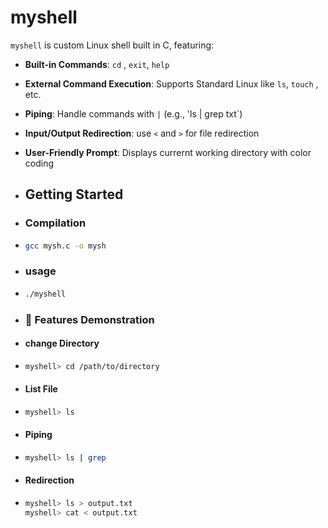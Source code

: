 # myshell
`myshell` is custom Linux shell built in C, featuring:
- **Built-in Commands**: `cd` , `exit`, `help`
- **External Command Execution**: Supports Standard Linux like `ls`, `touch` , etc.
- **Piping**: Handle commands with `|` (e.g., 'ls | grep txt`)
- **Input/Output Redirection**: use `<` and `>` for file redirection
- **User-Friendly Prompt**: Displays currernt working directory with color coding

-  ## Getting Started
-  ### Compilation
-  ```bash
   gcc mysh.c -o mysh
   ```
- ### usage
- ```bash
  ./myshell
  ```
- ### 🧪 Features Demonstration
- #### change Directory
- ```bash
  myshell> cd /path/to/directory
  ```
- #### List File
-  ```bash
   myshell> ls
   ```
- #### Piping
-  ```bash
   myshell> ls | grep
   ```
- #### Redirection
-  ```bash
   myshell> ls > output.txt
   myshell> cat < output.txt
   ```
  
